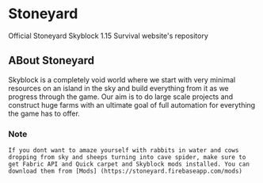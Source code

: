 # Stoneyard
Official Stoneyard Skyblock 1.15 Survival website's repository 

## ABout Stoneyard
Skyblock is a completely void world where we start with very minimal resources on an island in the sky and build everything from it as we progress through the game. Our aim is to do large scale projects and construct huge farms with an ultimate goal of full automation for everything the game has to offer.

### Note
```
If you dont want to amaze yourself with rabbits in water and cows dropping from sky and sheeps turning into cave spider, make sure to get Fabric API and Quick carpet and Skyblock mods installed. You can download them from [Mods] (https://stoneyard.firebaseapp.com/mods)
```

